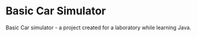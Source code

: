 # Basic Car Simulator
Basic Car simulator - a project created for a laboratory while learning Java.
